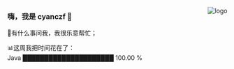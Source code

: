 <p>
  <img src="https://github-readme-stats.vercel.app/api?username=cyanczf&show_icons=true" alt="logo" align="right"
  <style="margin-bottom: 20px;" />
</p>


### 嗨，我是 cyanczf 👋

💬有什么事问我，我很乐意帮忙；

📊这周我把时间花在了：<br>
Java  █████████████████████   100.00 %  <br>

